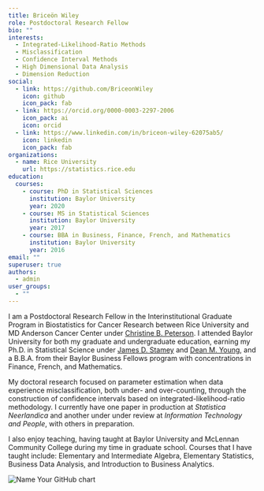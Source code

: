 ```yaml
---
title: Briceön Wiley
role: Postdoctoral Research Fellow
bio: ""
interests:
  - Integrated-Likelihood-Ratio Methods
  - Misclassification
  - Confidence Interval Methods
  - High Dimensional Data Analysis
  - Dimension Reduction
social:
  - link: https://github.com/BriceonWiley
    icon: github
    icon_pack: fab
  - link: https://orcid.org/0000-0003-2297-2006
    icon_pack: ai
    icon: orcid
  - link: https://www.linkedin.com/in/briceon-wiley-62075ab5/
    icon: linkedin
    icon_pack: fab
organizations:
  - name: Rice University
    url: https://statistics.rice.edu
education:
  courses:
    - course: PhD in Statistical Sciences
      institution: Baylor University
      year: 2020
    - course: MS in Statistical Sciences
      institution: Baylor University
      year: 2017
    - course: BBA in Business, Finance, French, and Mathematics
      institution: Baylor University
      year: 2016
email: ""
superuser: true
authors:
  - admin
user_groups:
  - ""
---
```

I am a Postdoctoral Research Fellow in the Interinstitutional Graduate Program in Biostatistics for Cancer Research between Rice University and MD Anderson Cancer Center under [Christine B. Peterson](https://odin.mdacc.tmc.edu/~cbpeterson/). I attended Baylor University for both my graduate and undergraduate education, earning my Ph.D. in Statistical Science under [James D. Stamey](https://www.baylor.edu/statistics/index.php?id=941846) and [Dean M. Young](https://www.baylor.edu/statistics/index.php?id=941857), and a B.B.A. from their Baylor Business Fellows program with concentrations in Finance, French, and Mathematics.

My doctoral research focused on parameter estimation when data experience misclassification, both under- and over-counting, through the construction of confidence intervals based on integrated-likelihood-ratio methodology. I currently have one paper in production at *Statistica Neerlandica* and another under under review at *Information Technology and People*, with others in preparation.

I also enjoy teaching, having taught at Baylor University and McLennan Community College during my time in graduate school. Courses that I have taught include: Elementary and Intermediate Algebra, Elementary Statistics, Business Data Analysis, and Introduction to Business Analytics.

<img src="http://ghchart.rshah.org/BriceonWiley" alt="Name Your GitHub chart">
